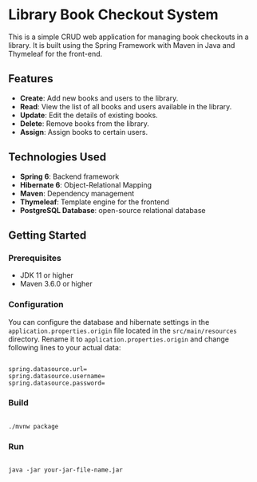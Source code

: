 # Library Book Checkout System

This is a simple CRUD web application for managing book checkouts in a library. It is built using the Spring Framework with Maven in Java and Thymeleaf for the front-end.

## Features

- **Create**: Add new books and users to the library.
- **Read**: View the list of all books and users available in the library.
- **Update**: Edit the details of existing books.
- **Delete**: Remove books from the library.
- **Assign**: Assign books to certain users.

## Technologies Used

- **Spring 6**: Backend framework
- **Hibernate 6**: Object-Relational Mapping
- **Maven**: Dependency management
- **Thymeleaf**: Template engine for the frontend
- **PostgreSQL Database**: open-source relational database
  


## Getting Started

### Prerequisites

- JDK 11 or higher
- Maven 3.6.0 or higher

### Configuration

You can configure the database and hibernate settings in the `application.properties.origin` file located in the `src/main/resources` directory. Rename it to `application.properties.origin` and change following lines to your actual data:

```properties

spring.datasource.url=
spring.datasource.username=
spring.datasource.password=

```

### Build 


```shell

./mvnw package

```

### Run

```shell

java -jar your-jar-file-name.jar

```


